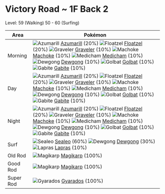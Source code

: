 # Victory Road ~ 1F Back 2
Level: 59 (Walking) 50 - 60 (Surfing)

Area       | Pokémon
---        | ---
Morning    | ![][184]  [Azumarill] (20%) ![][419]  [Floatzel] (20%) ![][075]  [Graveler] (10%)  ![][067]  [Machoke] (10%) ![][308]  [Medicham] (10%) ![][087]  [Dewgong] (10%)  ![][042]  [Golbat] (10%) ![][444]  [Gabite] (10%)
Day        | ![][184]  [Azumarill] (20%) ![][419]  [Floatzel] (20%) ![][075]  [Graveler] (10%)  ![][067]  [Machoke] (10%) ![][308]  [Medicham] (10%) ![][087]  [Dewgong] (10%)  ![][042]  [Golbat] (10%) ![][444]  [Gabite] (10%)
Night      | ![][184]  [Azumarill] (20%) ![][419]  [Floatzel] (20%) ![][075]  [Graveler] (10%)  ![][067]  [Machoke] (10%) ![][308]  [Medicham] (10%) ![][087]  [Dewgong] (10%)  ![][042]  [Golbat] (10%) ![][444]  [Gabite] (10%)
Surf       | ![][364]  [Sealeo] (60%) ![][087]  [Dewgong] (30%) ![][131]  [Lapras] (10%)
Old Rod    | ![][129]  [Magikarp] (100%)
Good Rod   | ![][129]  [Magikarp] (100%)
Super Rod  | ![][130]  [Gyarados] (100%)


[042]: https://raw.githubusercontent.com/PokeAPI/sprites/master/sprites/pokemon/42.png "Golbat"
[067]: https://raw.githubusercontent.com/PokeAPI/sprites/master/sprites/pokemon/67.png "Machoke"
[075]: https://raw.githubusercontent.com/PokeAPI/sprites/master/sprites/pokemon/75.png "Graveler"
[087]: https://raw.githubusercontent.com/PokeAPI/sprites/master/sprites/pokemon/87.png "Dewgong"
[129]: https://raw.githubusercontent.com/PokeAPI/sprites/master/sprites/pokemon/129.png "Magikarp"
[130]: https://raw.githubusercontent.com/PokeAPI/sprites/master/sprites/pokemon/130.png "Gyarados"
[131]: https://raw.githubusercontent.com/PokeAPI/sprites/master/sprites/pokemon/131.png "Lapras"
[184]: https://raw.githubusercontent.com/PokeAPI/sprites/master/sprites/pokemon/184.png "Azumarill"
[308]: https://raw.githubusercontent.com/PokeAPI/sprites/master/sprites/pokemon/308.png "Medicham"
[364]: https://raw.githubusercontent.com/PokeAPI/sprites/master/sprites/pokemon/364.png "Sealeo"
[419]: https://raw.githubusercontent.com/PokeAPI/sprites/master/sprites/pokemon/419.png "Floatzel"
[444]: https://raw.githubusercontent.com/PokeAPI/sprites/master/sprites/pokemon/444.png "Gabite"
[Golbat]: /pokemon_changes/042.md
[Machoke]: /pokemon_changes/067.md
[Graveler]: /pokemon_changes/075.md
[Dewgong]: /pokemon_changes/087.md
[Magikarp]: /pokemon_changes/129.md
[Gyarados]: /pokemon_changes/130.md
[Lapras]: /pokemon_changes/131.md
[Azumarill]: /pokemon_changes/184.md
[Medicham]: /pokemon_changes/308.md
[Sealeo]: /pokemon_changes/364.md
[Floatzel]: /pokemon_changes/419.md
[Gabite]: /pokemon_changes/444.md

